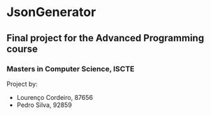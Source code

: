 # JsonGenerator
## Final project for the Advanced Programming course
### Masters in Computer Science, ISCTE

Project by:
- Lourenço Cordeiro, 87656
- Pedro Silva, 92859